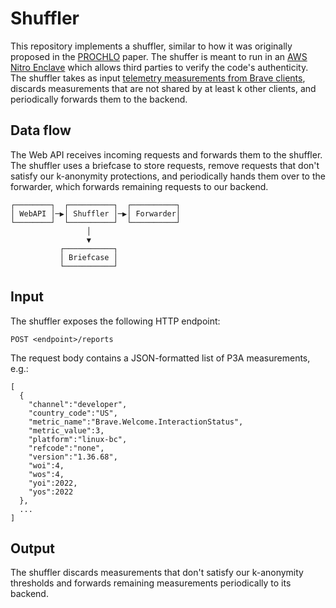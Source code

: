 Shuffler
========

This repository implements a shuffler, similar to how it was originally
proposed in the
[PROCHLO](https://arxiv.org/pdf/1710.00901.pdf)
paper.  The shuffer is meant to run in an
[AWS Nitro Enclave](https://aws.amazon.com/ec2/nitro/nitro-enclaves/)
which allows third parties to verify the code's authenticity.  The shuffler
takes as input
[telemetry measurements from Brave clients](https://github.com/brave/brave-browser/wiki/P3A),
discards measurements that are not shared by at least k other clients, and
periodically forwards them to the backend.

Data flow
---------

The Web API receives incoming requests and forwards them to the shuffler.  The
shuffler uses a briefcase to store requests, remove requests that don't satisfy
our k-anonymity protections, and periodically hands them over to the forwarder,
which forwards remaining requests to our backend.

    ┌────────┐  ┌──────────┐  ┌──────────┐
    │ WebAPI │─▶│ Shuffler │─▶│ Forwarder│
    └────────┘  └──────────┘  └──────────┘
                     │
                     ▼
               ┌───────────┐
               │ Briefcase │
               └───────────┘

Input
-----

The shuffler exposes the following HTTP endpoint:

    POST <endpoint>/reports

The request body contains a JSON-formatted list of P3A measurements, e.g.:

    [
      {
        "channel":"developer",
        "country_code":"US",
        "metric_name":"Brave.Welcome.InteractionStatus",
        "metric_value":3,
        "platform":"linux-bc",
        "refcode":"none",
        "version":"1.36.68",
        "woi":4,
        "wos":4,
        "yoi":2022,
        "yos":2022
      },
      ...
    ]

Output
------

The shuffler discards measurements that don't satisfy our k-anonymity
thresholds and forwards remaining measurements periodically to its backend.
